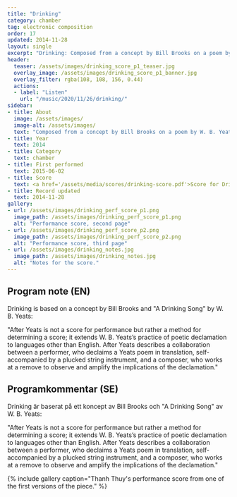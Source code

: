 ```yaml
---
title: "Drinking"
category: chamber
tag: electronic composition
order: 17
updated: 2014-11-28
layout: single
excerpt: "Drinking: Composed from a concept by Bill Brooks on a poem by W. B. Yeats"
header: 
  teaser: /assets/images/drinking_score_p1_teaser.jpg
  overlay_image: /assets/images/drinking_score_p1_banner.jpg
  overlay_filter: rgba(108, 108, 156, 0.44)
  actions:
  - label: "Listen"
    url: "/music/2020/11/26/drinking/"
sidebar:
- title: About
  image: /assets/images/
  image-alt: /assets/images/
  text: "Composed from a concept by Bill Brooks on a poem by W. B. Yeats"
- title: Year
  text: 2014
- title: Category
  text: chamber
- title: First performed
  text: 2015-06-02
- title: Score
  text: <a href='/assets/media/scores/drinking-score.pdf'>Score for Drinking</a>
- title: Record updated
  text: 2014-11-28
gallery:
- url: /assets/images/drinking_perf_score_p1.png
  image_path: /assets/images/drinking_perf_score_p1.png
  alt: "Performance score, second page"
- url: /assets/images/drinking_perf_score_p2.png
  image_path: /assets/images/drinking_perf_score_p2.png
  alt: "Performance score, third page"
- url: /assets/images/drinking_notes.jpg
  image_path: /assets/images/drinking_notes.jpg
  alt: "Notes for the score."
---
```

<h2>Program note (EN)</h2>
Drinking is based on a concept by Bill Brooks and "A Drinking Song" by W. B. Yeats:

"After Yeats is not a score for performance but rather a method for
determining a score; it extends W. B. Yeats’s practice of poetic
declamation to languages other than English. After Yeats describes a
collaboration between a performer, who declaims a Yeats poem in translation, self-accompanied by a plucked string instrument, and a composer, who works at a remove to observe and amplify the
implications of the declamation."

<h2>Programkommentar (SE)</h2>
Drinking är baserat på ett koncept av Bill Brooks och "A Drinking Song" av W. B. Yeats:

"After Yeats is not a score for performance but rather a method for
determining a score; it extends W. B. Yeats’s practice of poetic
declamation to languages other than English. After Yeats describes a
collaboration between a performer, who declaims a Yeats poem in translation, self-accompanied by a plucked string instrument, and a composer, who works at a remove to observe and amplify the
implications of the declamation."

{% include gallery caption="Thanh Thuy's performance score from one of the first versions of the piece." %}


